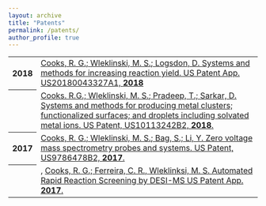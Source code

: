 ```yaml
---
layout: archive
title: "Patents"
permalink: /patents/
author_profile: true
---
```


<table>
  
  <tr><th>2018</th><td>
    <a href="https://patents.google.com/patent/US20180043327A1/en?oq=US20180043327A1" target ="_blank"> Cooks, R. G.; <u>Wleklinski, M. S.</u>; Logsdon, D. Systems and methods for increasing reaction yield. US Patent App. US20180043327A1, <strong>2018</strong></a> 
   </td></tr>

   <tr><th></th><td>
  <a href="https://patents.google.com/patent/US10113242B2/en" target ="_blank"> Cooks. R.G.; <u>Wleklinski, M. S.</u>; Pradeep, T.; Sarkar, D. Systems and methods for producing metal clusters; functionalized surfaces; and droplets including solvated metal ions. US Patent, US10113242B2, <strong>2018</strong>. </a>
  </td></tr>

   <tr><th>2017</th><td>
  <a href="https://patents.google.com/patent/US9786478B2/en?inventor=Michael+Stanley+Wleklinski" target ="_blank"> Cooks, R. G.; <u>Wleklinski, M. S.</u>; Bag, S.; Li, Y. Zero voltage mass spectrometry probes and systems. US Patent, US9786478B2, <strong>2017</strong>. </a>
  </td></tr>
  
   <tr><th></th><td>,
  <a href ="https://inventions.prf.org/innovation/6427" target ="_blank"> Cooks, R. G.; Ferreira, C. R., <u>Wleklinksi, M. S.</u> Automated Rapid Reaction Screening by DESI-MS US Patent App. <strong>2017</strong>.
  </td></tr>
</table>
